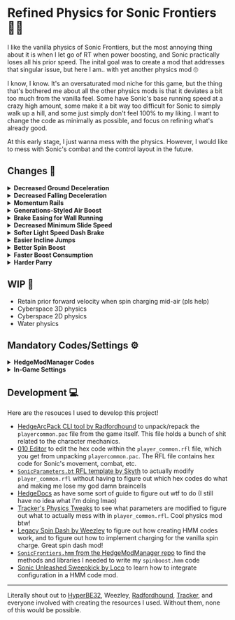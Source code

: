 # Refined Physics for Sonic Frontiers 🏃‍♂️

I like the vanilla physics of Sonic Frontiers, but the most annoying thing about it is when I let go of RT when power boosting, and Sonic practically loses all his prior speed. The inital goal was to create a mod that addresses that singular issue, but here I am.. with yet another physics mod 🙄

I know, I know. It's an oversaturated mod niche for this game, but the thing that's bothered me about all the other physics mods is that it deviates a bit too much from the vanilla feel. Some have Sonic's base running speed at a crazy high amount, some make it a bit way too difficult for Sonic to simply walk up a hill, and some just simply don't feel 100% to my liking. I want to change the code as minimally as possible, and focus on refining what's already good.

At this early stage, I just wanna mess with the physics. However, I would like to mess with Sonic's combat and the control layout in the future.

## Changes 🔵

<details>
  <summary><b>Decreased Ground Deceleration</b></summary>

  Decreases Sonic's deceleration on ground, allowing him to gain speed naturally without boosting and to prevent instant momentum loss after boosting/power boosting.
</details>

<details>
  <summary><b>Decreased Falling Deceleration</b></summary>

  Decreases Sonic's deceleration in air, allowing him to retain his forward momentum while falling uncurled.
</details>

<details>
  <summary><b>Momentum Rails</b></summary>

  Makes rails more momentum-based, allowing Sonic to gain/decrease speed when going up/down rails.

  Additionally, the minimum rail grinding speed has been decreased, and maximum rail speed is increased.

  This does NOT remove Sonic's minimum rail speed.
</details>

<details>
  <summary><b>Generations-Styled Air Boost</b></summary>

  Makes the air boost act similar to the one in Sonic Generations.

  Enable `Decreased Falling Deceleration` for a better air-boosting experience.
</details>

<details>
  <summary><b>Brake Easing for Wall Running</b></summary>

  Makes Sonic ease into a stop when letting go of the boost button while wall running.
</details>

<details>
  <summary><b>Decreased Minimum Slide Speed</b></summary>

  Decreases the minimum sliding speed.
</details>

<details>
  <summary><b>Softer Light Speed Dash Brake</b></summary>

  Prevents Sonic from coming to an instant stop after light speed dashing.
</details>

<details>
  <summary><b>Easier Incline Jumps</b></summary>

  Makes incline jumps easier.
</details>

<details>
  <summary><b>Better Spin Boost</b></summary>

  Inspired by Weezley's [Legacy Spin Dash mod](https://gamebanana.com/mods/462772)!

  Spin boost is now momentum-based.

  Spin boosting without charging retains Sonic's prior forward momentum, making it act like a normal roll.
  
  Spin charging on the ground determines how fast the spin boost is after releasing the charge. 5 charges = max speed.
  
  In the air, the longer the player holds the spin charge button, the faster the resulting spin boost will be once Sonic hits the ground.
  
  Flinging off a platform while spin boosting is now much smoother (I think).
</details>

<details>
  <summary><b>Faster Boost Consumption</b></summary>

  Since Sonic can retain his momentum better in Refined Physics, there's no need for him to boost for a long time.

  Additionally, I wanted to explore how boost and spin dash can co-exist without one losing purpose due the other.
  
  IMO: the boost should be a method to gain speed quickly, with the trade-off that Sonic remains vulnerable. The spin dash should be a method to both gain speed and attack enemies, with the trade-off that the player must charge it.
  
  Credits to Proto's [Cyberspace Overhaul mod](https://gamebanana.com/mods/430615) for inspiring me to explore this boost-as-dash idea many, many months ago. LexStorm's awesome [High Speed Style mod](https://gamebanana.com/mods/464066) explores the idea as well!
</details>

<details>
  <summary><b>Harder Parry</b></summary>

  Not really physics-related, but I added it anyway lmao

  Makes the parry last 0.3s instead of 15s.
</details>

## WIP 🔴

- Retain prior forward velocity when spin charging mid-air (pls help)
- Cyberspace 3D physics
- Cyberspace 2D physics
- Water physics

## Mandatory Codes/Settings ⚙️

<details>
  <summary><b>HedgeModManager Codes</b></summary>

  ```
  // Animation
  Disable Running Fall

  // Camera
  Disable Spin Charge Camera
  Disable Umbrella Camera Lock-On

  // Cheats
  Always Unlocked Spin Dash

  // Fixes
  Literally everything in this category

  // Gameplay
  Allow Attacking from Stomp Bounce
  Allow Spin Dash on Dash Panels
  Always Trickable Spin Dash Exit
  Disable Drop Dash
  Disable Loop Kick on Slide
  Disable Spin Slash on Drop Dash

  // Physics
  Disable Deceleration Collision
  Reduced Homing Delay
  Retain Ground Velocity for Jump
  Tighter Jump Rotation
  ```
</details>

<details>
  <summary><b>In-Game Settings</b></summary>

  ```
  Starting Speed: 15
  Jump Deceleration: 30
  Set the deceleration rate: 15
  ```
</details>

## Development 💻

Here are the resouces I used to develop this project!

- [HedgeArcPack CLI tool by Radfordhound](https://github.com/HedgeDocs/HedgeDocs.github.io/releases) to unpack/repack the `playercommon.pac` file from the game itself. This file holds a bunch of shit related to the character mechanics.
- [010 Editor](https://www.sweetscape.com/010editor/) to edit the hex code within the `player_common.rfl` file, which you get from unpacking `playercommon.pac`. The RFL file contains hex code for Sonic's movement, combat, etc.
- [`SonicParameters.bt` RFL template by Skyth](https://github.com/blueskythlikesclouds/RflTemplates/blob/master/SonicFrontiers/Uncategorized/SonicParameters.bt) to actually modify `player_common.rfl` without having to figure out which hex codes do what and making me lose my god damn braincells
- [HedgeDocs](https://hedgedocs.com) as have some sort of guide to figure out wtf to do (I still have no idea what I'm doing lmao)
- [Tracker's Physics Tweaks](https://gamebanana.com/mods/415617) to see what parameters are modified to figure out what to actually mess with in `player_common.rfl`. Cool physics mod btw!
- [Legacy Spin Dash by Weezley](https://gamebanana.com/mods/462772) to figure out how creating HMM codes work, and to figure out how to implement charging for the vanilla spin charge. Great spin dash mod!
- [`SonicFrontiers.hmm` from the HedgeModManager repo](https://github.com/thesupersonic16/HedgeModManager/blob/rewrite/HedgeModManager/Resources/Codesv2/SonicFrontiers.hmm) to find the methods and libraries I needed to write my `spinboost.hmm` code
- [Sonic Unleashed Sweepkick by Loco](https://gamebanana.com/mods/461751) to learn how to integrate configuration in a HMM code mod.

***

Literally shout out to [HyperBE32](https://github.com/HyperBE32), Weezley, [Radfordhound](https://github.com/Radfordhound), [Tracker](https://github.com/TrackerTD), and everyone involved with creating the resources I used. Without them, none of this would be possible.
